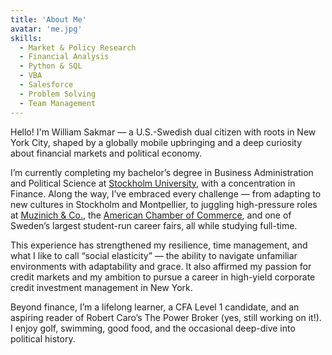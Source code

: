 ```yaml
---
title: 'About Me'
avatar: 'me.jpg'
skills:
  - Market & Policy Research
  - Financial Analysis
  - Python & SQL
  - VBA
  - Salesforce
  - Problem Solving
  - Team Management
---
```


Hello! I'm William Sakmar — a U.S.-Swedish dual citizen with roots in New York City, shaped by a globally mobile upbringing and a deep curiosity about financial markets and political economy.

I’m currently completing my bachelor’s degree in Business Administration and Political Science at [Stockholm University](https://www.su.se/stockholm-business-school/), with a concentration in Finance. Along the way, I’ve embraced every challenge — from adapting to new cultures in Stockholm and Montpellier, to juggling high-pressure roles at [Muzinich & Co.](https://www.muzinich.com), the [American Chamber of Commerce](https://www.amcham.se), and one of Sweden’s largest student-run career fairs, all while studying full-time.

This experience has strengthened my resilience, time management, and what I like to call “social elasticity” — the ability to navigate unfamiliar environments with adaptability and grace. It also affirmed my passion for credit markets and my ambition to pursue a career in high-yield corporate credit investment management in New York.

Beyond finance, I’m a lifelong learner, a CFA Level 1 candidate, and an aspiring reader of Robert Caro’s The Power Broker (yes, still working on it!). I enjoy golf, swimming, good food, and the occasional deep-dive into political history.
